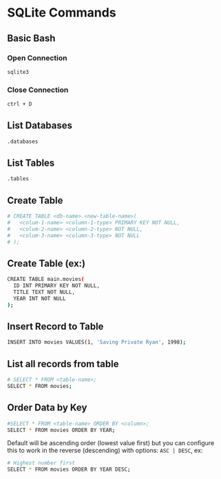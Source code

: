 # SQLite Commands

## Basic Bash

### Open Connection

```bash
sqlite3
```

### Close Connection

```bash
ctrl + D
```

## List Databases

```bash
.databases
```

## List Tables

```bash
.tables
```

## Create Table

```bash
# CREATE TABLE <db-name>.<new-table-name>(
#   <colum-1-name> <column-1-type> PRIMARY KEY NOT NULL,
#   <colum-2-name> <column-2-type> NOT NULL,
#   <colum-3-name> <column-3-type> NOT NULL
# );
```

## Create Table (ex:)

```bash
CREATE TABLE main.movies(
  ID INT PRIMARY KEY NOT NULL,
  TITLE TEXT NOT NULL,
  YEAR INT NOT NULL
);
```

## Insert Record to Table

```bash
INSERT INTO movies VALUES(1, 'Saving Private Ryan', 1998);
```

## List all records from table

```bash
# SELECT * FROM <table-name>;
SELECT * FROM movies;
```

## Order Data by Key

```bash
#SELECT * FROM <table-name> ORDER BY <column>;
SELECT * FROM movies ORDER BY YEAR;
```

Default will be ascending order (lowest value first) but you
can configure this to work in the reverse (descending) with
options: `ASC | DESC`, ex:

```bash
# Highest number first
SELECT * FROM movies ORDER BY YEAR DESC;
```
